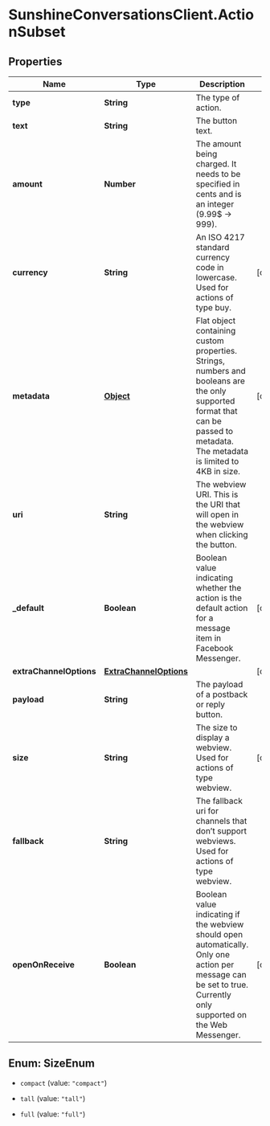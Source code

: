# SunshineConversationsClient.ActionSubset

## Properties

Name | Type | Description | Notes
------------ | ------------- | ------------- | -------------
**type** | **String** | The type of action. | 
**text** | **String** | The button text. | 
**amount** | **Number** | The amount being charged. It needs to be specified in cents and is an integer (9.99$ -&gt; 999). | 
**currency** | **String** | An ISO 4217 standard currency code in lowercase. Used for actions of type buy. | [optional] 
**metadata** | [**Object**](.md) | Flat object containing custom properties. Strings, numbers and booleans  are the only supported format that can be passed to metadata. The metadata is limited to 4KB in size.  | [optional] 
**uri** | **String** | The webview URI. This is the URI that will open in the webview when clicking the button. | 
**_default** | **Boolean** | Boolean value indicating whether the action is the default action for a message item in Facebook Messenger. | [optional] 
**extraChannelOptions** | [**ExtraChannelOptions**](ExtraChannelOptions.md) |  | [optional] 
**payload** | **String** | The payload of a postback or reply button. | 
**size** | **String** | The size to display a webview. Used for actions of type webview. | [optional] 
**fallback** | **String** | The fallback uri for channels that don’t support webviews. Used for actions of type webview. | 
**openOnReceive** | **Boolean** | Boolean value indicating if the webview should open automatically. Only one action per message can be set to true. Currently only supported on the Web Messenger. | [optional] 



## Enum: SizeEnum


* `compact` (value: `"compact"`)

* `tall` (value: `"tall"`)

* `full` (value: `"full"`)




